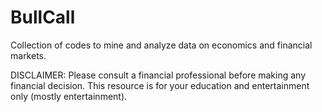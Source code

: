 # BullCall
Collection of codes to mine and analyze data on economics and financial markets.


DISCLAIMER: Please consult a financial professional before making any financial decision. This resource is for your education and entertainment only (mostly entertainment).
